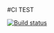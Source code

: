 #CI TEST

[![Build status](https://ci.appveyor.com/api/projects/status/9c6cgsaop4joull8?svg=true)](https://ci.appveyor.com/project/Growgs/destructuring)